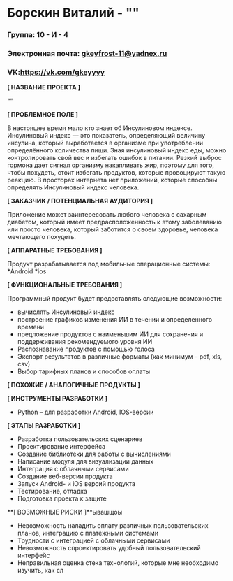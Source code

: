 # Борскин Виталий - ""


### Группа: 10 - И - 4
### Электронная почта: gkeyfrost-11@yadnex.ru
### VK:https://vk.com/gkeyyyy


**[ НАЗВАНИЕ ПРОЕКТА ]**

“”

**[ ПРОБЛЕМНОЕ ПОЛЕ ]**

В настоящее время мало кто знает об Инсулиновом индексе. Инсулиновый индекс — это показатель, определяющий величину инсулина, который выработается в организме при употреблении определённого количества пищи. Зная инсулиновый индекс еды, можно контролировать свой вес и избегать ошибок в питании. Резкий выброс гормона дает сигнал организму накапливать жир, поэтому для того, чтобы похудеть, стоит избегать продуктов, которые провоцируют такую реакцию. В просторах интернета нет приложений, которые способны определять Инсулиновый индекс человека.

**[ ЗАКАЗЧИК / ПОТЕНЦИАЛЬНАЯ АУДИТОРИЯ ]**

Приложение может заинтересовать любого человека с сахарным диабетом, который имеет предрасположенность к этому заболеванию или просто человека, который заботится о своем здоровье, человека мечтающего похудеть.

**[ АППАРАТНЫЕ ТРЕБОВАНИЯ ]** 

Продукт разрабатывается под мобильные операционные системы:
*Android 
*ios

**[ ФУНКЦИОНАЛЬНЫЕ ТРЕБОВАНИЯ ]**

Программный продукт будет предоставлять следующие возможности:
* вычислять Инсулиновый индекс
* построение графиков изменения ИИ в течении и определенного времени 
* предложение продуктов с наименьшим ИИ для сохранения и поддерживания рекомендуемого уровня ИИ
* Распознавание продуктов с помощью голоса
* Экспорт результатов в различные форматы (как минимум – pdf, xls, csv)
* Выбор тарифных планов и способов оплаты 

**[ ПОХОЖИЕ / АНАЛОГИЧНЫЕ ПРОДУКТЫ ]**


**[ ИНСТРУМЕНТЫ РАЗРАБОТКИ ]**

*	 Python – для разработки Android, IOS-версии



**[ ЭТАПЫ РАЗРАБОТКИ ]**

*	Разработка пользовательских сценариев
*	Проектирование интерфейса
*	Создание библиотеки для работы с вычислениями
*	Написание модуля для визуализации данных
*	Интеграция с облачными сервисами
*	Создание веб-версии продукта
*	Запуск Android- и iOS версий продукта
*	Тестирование, отладка
*	Подготовка проекта к защите

**[ ВОЗМОЖНЫЕ РИСКИ ]**ывашщоы

*	Невозможность наладить оплату различных пользовательских планов, интеграцию с платёжными системами
*	Трудности с интеграцией с облачными сервисами
*	Невозможность спроектировать удобный пользовательский интерфейс 
*	Неправильная оценка стека технологий, которые мне необходимо изучить, как сл

